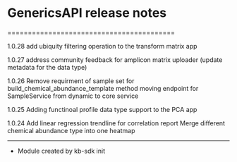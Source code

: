 # GenericsAPI release notes
=========================================

1.0.28
add ubiquity filtering operation to the transform matrix app

1.0.27
address community feedback for amplicon matrix uploader (update metadata for the data type)

1.0.26
Remove requirment of sample set for build_chemical_abundance_template method
moving endpoint for SampleService from dynamic to core service

1.0.25
Adding functinoal profile data type support to the PCA app

1.0.24
Add linear regression trendline for correlation report
Merge different chemical abundance type into one heatmap

-----
* Module created by kb-sdk init
